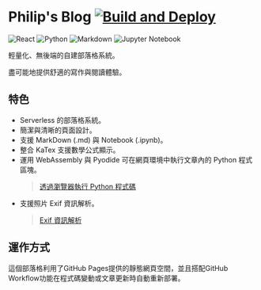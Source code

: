 # Philip's Blog [![Build and Deploy](https://github.com/p208p2002/blog/actions/workflows/main.yml/badge.svg)](https://github.com/p208p2002/blog/actions/workflows/main.yml)

![React](https://img.shields.io/badge/react-%2320232a.svg?style=for-the-badge&logo=react&logoColor=%2361DAFB) ![Python](https://img.shields.io/badge/python-3670A0?style=for-the-badge&logo=python&logoColor=ffdd54) ![Markdown](https://img.shields.io/badge/markdown-%23000000.svg?style=for-the-badge&logo=markdown&logoColor=white) ![Jupyter Notebook](https://img.shields.io/badge/jupyter-darkorange.svg?style=for-the-badge&logo=jupyter&logoColor=white)

輕量化、無後端的自建部落格系統。

盡可能地提供舒適的寫作與閱讀體驗。

## 特色
- Serverless 的部落格系統。
- 簡潔與清晰的頁面設計。
- 支援 MarkDown (.md) 與 Notebook (.ipynb)。
- 整合 KaTex 支援數學公式顯示。
- 運用 WebAssembly 與 Pyodide 可在網頁環境中執行文章內的 Python 程式區塊。
    > [透過瀏覽器執行 Python 程式碼](https://blog.philip-huang.tech/?page=blog-update-230116)
- 支援照片 Exif 資訊解析。
    > [Exif 資訊解析](https://blog.philip-huang.tech/?page=js-exif-support)

## 運作方式
這個部落格利用了GitHub Pages提供的靜態網頁空間，並且搭配GitHub Workflow功能在程式碼變動或文章更新時自動重新部署。
